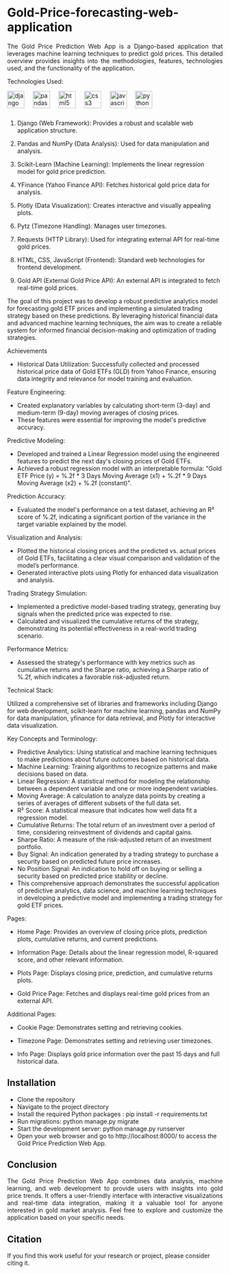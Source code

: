 # Gold-Price-forecasting-web-application

 <div align="justify"> The Gold Price Prediction Web App is a Django-based application that leverages machine learning techniques to predict gold prices. This detailed overview provides insights into the methodologies, features, technologies used, and the functionality of the application. </div>


Technologies Used: <div align="left">
  <img src="https://cdn.jsdelivr.net/gh/devicons/devicon/icons/django/django-plain.svg" height="40" alt="django logo"  />
  <img width="12" />
  <img src="https://cdn.jsdelivr.net/gh/devicons/devicon/icons/pandas/pandas-original.svg" height="40" alt="pandas logo"  />
  <img width="12" />
  <img src="https://cdn.jsdelivr.net/gh/devicons/devicon/icons/html5/html5-original.svg" height="40" alt="html5 logo"  />
  <img width="12" />
  <img src="https://cdn.jsdelivr.net/gh/devicons/devicon/icons/css3/css3-original.svg" height="40" alt="css3 logo"  />
  <img width="12" />
  <img src="https://cdn.jsdelivr.net/gh/devicons/devicon/icons/javascript/javascript-original.svg" height="40" alt="javascript logo"  />
  <img width="12" />
  <img src="https://cdn.jsdelivr.net/gh/devicons/devicon/icons/python/python-original.svg" height="40" alt="python logo"  />
</div>

###

1. Django (Web Framework): Provides a robust and scalable web application structure.
  
2. Pandas and NumPy (Data Analysis): Used for data manipulation and analysis.
  
3. Scikit-Learn (Machine Learning): Implements the linear regression model for gold price prediction.
  
4. YFinance (Yahoo Finance API): Fetches historical gold price data for analysis.
  
5. Plotly (Data Visualization): Creates interactive and visually appealing plots.
  
6. Pytz (Timezone Handling): Manages user timezones.
  
7. Requests (HTTP Library): Used for integrating external API for real-time gold prices.
  
8. HTML, CSS, JavaScript (Frontend): Standard web technologies for frontend development.

9. Gold API (External Gold Price API): An external API is integrated to fetch real-time gold prices.

The goal of this project was to develop a robust predictive analytics model for forecasting gold ETF prices and implementing a simulated trading strategy based on these predictions. By leveraging historical financial data and advanced machine learning techniques, the aim was to create a reliable system for informed financial decision-making and optimization of trading strategies.

Achievements
+ Historical Data Utilization: Successfully collected and processed historical price data of Gold ETFs (GLD) from Yahoo Finance, ensuring data integrity and relevance for model training and evaluation.

Feature Engineering:

+ Created explanatory variables by calculating short-term (3-day) and medium-term (9-day) moving averages of closing prices.
+ These features were essential for improving the model's predictive accuracy.
  
Predictive Modeling:

+ Developed and trained a Linear Regression model using the engineered features to predict the next day's closing prices of Gold ETFs.
+ Achieved a robust regression model with an interpretable formula: "Gold ETF Price (y) = %.2f * 3 Days Moving Average (x1) + %.2f * 9 Days Moving Average (x2) + %.2f (constant)".
  
Prediction Accuracy:

+ Evaluated the model's performance on a test dataset, achieving an R² score of %.2f, indicating a significant portion of the variance in the target variable explained by the model.

Visualization and Analysis:
+ Plotted the historical closing prices and the predicted vs. actual prices of Gold ETFs, facilitating a clear visual comparison and validation of the model’s performance.
+ Generated interactive plots using Plotly for enhanced data visualization and analysis.
  
Trading Strategy Simulation:

+ Implemented a predictive model-based trading strategy, generating buy signals when the predicted price was expected to rise.
+ Calculated and visualized the cumulative returns of the strategy, demonstrating its potential effectiveness in a real-world trading scenario.
  
Performance Metrics:

+ Assessed the strategy's performance with key metrics such as cumulative returns and the Sharpe ratio, achieving a Sharpe ratio of %.2f, which indicates a favorable risk-adjusted return.
  
Technical Stack:

Utilized a comprehensive set of libraries and frameworks including Django for web development, scikit-learn for machine learning, pandas and NumPy for data manipulation, yfinance for data retrieval, and Plotly for interactive data visualization.

Key Concepts and Terminology:
+ Predictive Analytics: Using statistical and machine learning techniques to make predictions about future outcomes based on historical data.
+ Machine Learning: Training algorithms to recognize patterns and make decisions based on data.
+ Linear Regression: A statistical method for modeling the relationship between a dependent variable and one or more independent variables.
+ Moving Average: A calculation to analyze data points by creating a series of averages of different subsets of the full data set.
+ R² Score: A statistical measure that indicates how well data fit a regression model.
+ Cumulative Returns: The total return of an investment over a period of time, considering reinvestment of dividends and capital gains.
+ Sharpe Ratio: A measure of the risk-adjusted return of an investment portfolio.
+ Buy Signal: An indication generated by a trading strategy to purchase a security based on predicted future price increases.
+ No Position Signal: An indication to hold off on buying or selling a security based on predicted price stability or decline.
+ This comprehensive approach demonstrates the successful application of predictive analytics, data science, and machine learning techniques in developing a predictive model and implementing a trading strategy for gold ETF prices.



Pages:
+ Home Page: Provides an overview of closing price plots, prediction plots, cumulative returns, and current predictions.

+ Information Page: Details about the linear regression model, R-squared score, and other relevant information.

+ Plots Page: Displays closing price, prediction, and cumulative returns plots.

+ Gold Price Page: Fetches and displays real-time gold prices from an external API.

Additional Pages:

+ Cookie Page: Demonstrates setting and retrieving cookies.

+ Timezone Page: Demonstrates setting and retrieving user timezones.

+ Info Page: Displays gold price information over the past 15 days and full historical data.

## Installation

+ Clone the repository
+ Navigate to the project directory
+ Install the required Python packages : pip install -r requirements.txt
+ Run migrations: python manage.py migrate
+ Start the development server: python manage.py runserver
+ Open your web browser and go to http://localhost:8000/ to access the Gold Price Prediction Web App.


## Conclusion

 <div align="justify"> The Gold Price Prediction Web App combines data analysis, machine learning, and web development to provide users with insights into gold price trends. It offers a user-friendly interface with interactive visualizations and real-time data integration, making it a valuable tool for anyone interested in gold market analysis. Feel free to explore and customize the application based on your specific needs. </div>


## Citation

If you find this work useful for your research or project, please consider citing it. 
